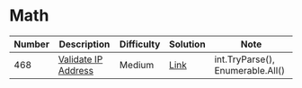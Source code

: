 # Math
<div class="string-table"></div>

Number | Description                           | Difficulty | Solution | Note
------- | ------------------------------------- | -------- |-------- |--------
468 | [Validate IP Address](https://leetcode.com/problems/validate-ip-address/) | Medium | [Link](https://leetcode.com/problems/validate-ip-address/discuss/689926/C-brute-force-solution) | int.TryParse(), Enumerable.All()

<div class="string-table"></div>
